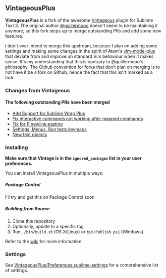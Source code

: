 ## VintageousPlus

**VintageousPlus** is a fork of the awesome [Vintageous](https://github.com/guillermooo/Vintageous) plugin for Sublime Text 3. The original author [@guillermooo](https://github.com/guillermooo) doesn't seem to be maintaining it anymore, so this fork steps up to merge outstanding PRs and add some new features.

I don't ever intend to merge this upstream, because I plan on adding some settings and making some changes in the spirit of Atom's [vim-mode-plus](https://github.com/t9md/atom-vim-mode-plus/wiki/YouDontKnowVimModePlus) that deviate from and improve on standard Vim behaviour when it makes sense. It's my understanding that this is contrary to @guillermooo's philosophy. The Github convention for forks that don't plan on merging is to not have it be a fork on Github, hence the fact that this isn't marked as a fork.

### Changes from Vintageous

#### The following outstanding PRs have been merged

- [Add Support for Sublime Wrap Plus](https://github.com/guillermooo/Vintageous/pull/1077)
- [Fix interactive commands not working after mapped commands](https://github.com/guillermooo/Vintageous/pull/1042)
- [Fix for P newline pasting](https://github.com/guillermooo/Vintageous/pull/1041)
- [Settings, Menus, Run tests keymaps](https://github.com/guillermooo/Vintageous/pull/1030)
- [New text objects](https://github.com/guillermooo/Vintageous/pull/1074)

### Installing

**Make sure that Vintage
is in the `ignored_packages` list
in your user preferences.**

You can install VintageousPlus in multiple ways:

##### Package Control

I'll try and get this on Package Control soon

##### Building from Source

1. Clone this repository
2. Optionally, update to a specific tag
3. Run `./bin/build.sh` (OS X/Linux) or `bin/Publish.ps1` (Windows).

Refer to the [wiki](https://github.com/guillermooo/Vintageous/wiki) for more information.

### Settings

See [VintageousPlus/Preferences.sublime-settings](https://github.com/trishume/VintageousPlus/blob/master/Preferences.sublime-settings) for a comprehensive list of settings.
